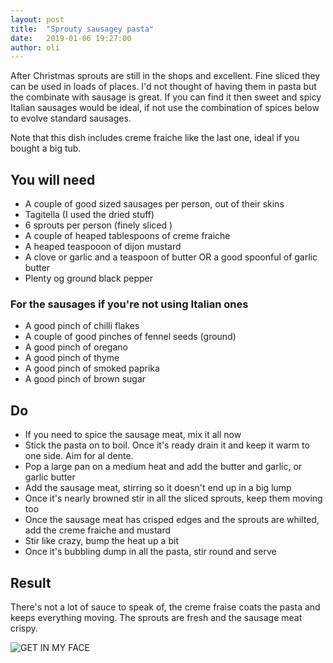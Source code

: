 ```yaml
---
layout: post
title:  "Sprouty sausagey pasta"
date:   2019-01-06 19:27:00
author: oli
---
```


After Christmas sprouts are still in the shops and excellent.  Fine sliced they can be used in loads of places.  I'd not thought of having them in pasta but the combinate with sausage is great.  If you can find it then sweet and spicy Italian sausages would be ideal, if not use the combination of spices below to evolve standard sausages.

Note that this dish includes creme fraiche like the last one, ideal if you bought a big tub.

## You will need

* A couple of good sized sausages per person, out of their skins
* Tagitella (I used the dried stuff)
* 6 sprouts per person (finely sliced )
* A couple of heaped tablespoons of creme fraiche
* A heaped teaspooon of dijon mustard
* A clove or garlic and a teaspoon of butter OR a good spoonful of garlic butter
* Plenty og ground black pepper

### For the sausages if you're not using Italian ones

* A good pinch of chilli flakes
* A couple of good pinches of fennel seeds (ground)
* A good pinch of oregano
* A good pinch of thyme
* A good pinch of smoked paprika
* A good pinch of brown sugar

## Do

* If you need to spice the sausage meat, mix it all now
* Stick the pasta on to boil.  Once it's ready drain it and keep it warm to one side.  Aim for al dente.
* Pop a large pan on a medium heat and add the butter and garlic, or garlic butter
* Add the sausage meat, stirring so it doesn't end up in a big lump
* Once it's nearly browned stir in all the sliced sprouts, keep them moving too
* Once the sausage meat has crisped edges and the sprouts are whilted, add the creme fraiche and mustard
* Stir like crazy, bump the heat up a bit
* Once it's bubbling dump in all the pasta, stir round and serve


## Result

There's not a lot of sauce to speak of, the creme fraise coats the pasta and keeps everything moving.  The sprouts are fresh and the sausage meat crispy.

![GET IN MY FACE](/images/blog/sprouty-pasta.jpg)